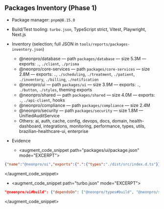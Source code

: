 ## Packages Inventory (Phase 1)

- Package manager: `pnpm@8.15.0`
- Build/Test tooling: `turbo.json`, TypeScript strict, Vitest, Playwright, Next.js

- Inventory (selection; full JSON in `tools/reports/packages-inventory.json`)
  - @neonpro/database — path `packages/database` — size 5.3M — exports: `.`, `./client`, `./prisma`
  - @neonpro/core-services — path `packages/core-services` — size 2.8M — exports: `.`, `./scheduling`, `./treatment`, `./patient`, `./inventory`, `./billing`, `./notification`
  - @neonpro/ui — path `packages/ui` — size 3.9M — exports: `.`, `./button`, `./styles`, theming exports
  - @neonpro/shared — path `packages/shared` — size 4.0M — exports: `.`, `./api-client`, hooks
  - @neonpro/compliance — path `packages/compliance` — size 2.4M
  - @neonpro/security — path `packages/security` — size 1.8M — UnifiedAuditService
  - Others: ai, auth, cache, config, devops, docs, domain, health-dashboard, integrations, monitoring, performance, types, utils, brazilian-healthcare-ui, enterprise

- Evidence
  - <augment_code_snippet path="packages/ui/package.json" mode="EXCERPT">
````json
{"name":"@neonpro/ui","exports":{".":{"types":"./dist/src/index.d.ts"}}
````
  </augment_code_snippet>
  - <augment_code_snippet path="turbo.json" mode="EXCERPT">
````json
"@neonpro/ui#build": {"dependsOn": ["@neonpro/types#build", "@neonpro/shared#build"]}
````
  </augment_code_snippet>
